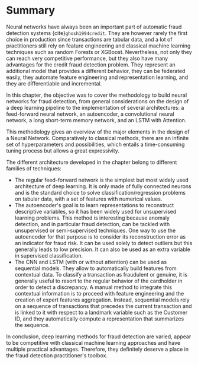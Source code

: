 # Summary

Neural networks have always been an important part of automatic fraud detection systems {cite}`ghosh1994credit`. They are however rarely the first choice in production since transactions are tabular data, and a lot of practitioners still rely on feature engineering and classical machine learning techniques such as random Forests or XGBoost. Nevertheless, not only they can reach very competitive performance, but they also have many advantages for the credit fraud detection problem. They represent an additional model that provides a different behavior, they can be federated easily, they automate feature engineering and representation learning, and they are differentiable and incremental.

In this chapter, the objective was to cover the methodology to build neural networks for fraud detection, from general considerations on the design of a deep learning pipeline to the implementation of several architectures: a feed-forward neural network, an autoencoder, a convolutional neural network, a long short-term memory network, and an LSTM with Attention.

This methodology gives an overview of the major elements in the design of a Neural Network. Comparatively to classical methods, there are an infinite set of hyperparameters and possibilities, which entails a time-consuming tuning process but allows a great expressivity. 

The different architecture developed in the chapter belong to different families of techniques:

* The regular feed-forward network is the simplest but most widely used architecture of deep learning. It is only made of fully connected neurons and is the standard choice to solve classification/regression problems on tabular data, with a set of features with numerical values. 
* The autoencoder's goal is to learn representations to reconstruct descriptive variables, so it has been widely used for unsupervised learning problems. This method is interesting because anomaly detection, and in particular fraud detection, can be tackled with unsupervised or semi-supervised techniques. One way to use the autoencoder for that purpose is to consider its reconstruction error as an indicator for fraud risk. It can be used solely to detect outliers but this generally leads to low precision. It can also be used as an extra variable in supervised classification.
* The CNN and LSTM (with or without attention) can be used as sequential models. They allow to automatically build features from contextual data. To classify a transaction as fraudulent or genuine, it is generally useful to resort to the regular behavior of the cardholder in order to detect a discrepancy. A manual method to integrate this contextual information is to proceed with feature engineering and the creation of expert features aggregation. Instead, sequential models rely on a sequence of transactions that precedes the current transaction and is linked to it with respect to a landmark variable such as the Customer ID, and they automatically compute a representation that summarizes the sequence.

In conclusion, deep learning methods for fraud detection are varied, appear to be competitive with classical machine learning approaches and have multiple practical advantages. Therefore, they definitely deserve a place in the fraud detection practitioner's toolbox.
